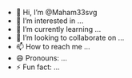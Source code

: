 - 👋 Hi, I’m @Maham33svg
- 👀 I’m interested in ...
- 🌱 I’m currently learning ...
- 💞️ I’m looking to collaborate on ...
- 📫 How to reach me ...
- 😄 Pronouns: ...
- ⚡ Fun fact: ...

<!---
Maham33svg/Maham33svg is a ✨ special ✨ repository because its `README.md` (this file) appears on your GitHub profile.
You can click the Preview link to take a look at your changes.
--->
